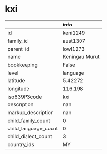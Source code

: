 # kxi
|                      | info           |
|:---------------------|:---------------|
| id                   | keni1249       |
| family_id            | aust1307       |
| parent_id            | lowl1273       |
| name                 | Keningau Murut |
| bookkeeping          | False          |
| level                | language       |
| latitude             | 5.42272        |
| longitude            | 116.198        |
| iso639P3code         | kxi            |
| description          | nan            |
| markup_description   | nan            |
| child_family_count   | 0              |
| child_language_count | 0              |
| child_dialect_count  | 3              |
| country_ids          | MY             |
